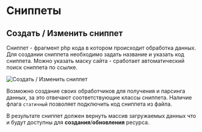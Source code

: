 # Сниппеты

## Создать / Изменить сниппет

Сниппет - фрагмент php кода в котором происходит обработка данных.
Для создании сниппета необходимо задать название и указать код сниппета. Можно указать маску сайта - сработает автоматический поиск сниппета по ссылке.

![Создать / Изменить сниппет](https://file.modx.pro/files/a/6/b/a6b22899f14deac867ab4aa831e01094.png)

Возможно создание своих обработчиков для получения и парсинга данных, за это отвечают соответствующие классы сниппета.
Наличие флага `статичный` позволяет подключить код сниппета из файла.

В результате сниппет должен вернуть массив загружаемых данных что и будут доступны для **создания**/**обновления** ресурса.
